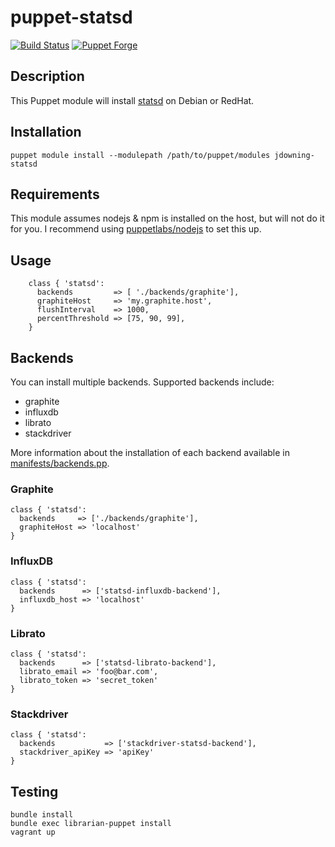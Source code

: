 # puppet-statsd

[![Build Status](https://travis-ci.org/justindowning/puppet-statsd.png)](https://travis-ci.org/justindowning/puppet-statsd) [![Puppet Forge](http://img.shields.io/puppetforge/v/jdowning/statsd.svg)](https://forge.puppetlabs.com/jdowning/statsd)

## Description

This Puppet module will install [statsd](https://github.com/etsy/statsd/) on Debian or RedHat.

## Installation

`puppet module install --modulepath /path/to/puppet/modules jdowning-statsd`

## Requirements

This module assumes nodejs & npm is installed on the host, but will not do it for you. I recommend using [puppetlabs/nodejs](https://github.com/puppetlabs/puppetlabs-nodejs) to set this up.

## Usage
```puppet
    class { 'statsd':
      backends         => [ './backends/graphite'],
      graphiteHost     => 'my.graphite.host',
      flushInterval    => 1000,
      percentThreshold => [75, 90, 99],
    }
```

## Backends

You can install multiple backends. Supported backends include:  
* graphite  
* influxdb  
* librato  
* stackdriver  

More information about the installation of each backend available in [manifests/backends.pp](https://github.com/justindowning/puppet-statsd/blob/master/manifests/backends.pp).

### Graphite

```
class { 'statsd':
  backends     => ['./backends/graphite'],
  graphiteHost => 'localhost'
}
```

### InfluxDB

```
class { 'statsd':
  backends      => ['statsd-influxdb-backend'],
  influxdb_host => 'localhost'
}
```

### Librato

```
class { 'statsd':
  backends      => ['statsd-librato-backend'],
  librato_email => 'foo@bar.com',
  librato_token => 'secret_token'
}
```

### Stackdriver

```
class { 'statsd':
  backends           => ['stackdriver-statsd-backend'],
  stackdriver_apiKey => 'apiKey'
}
```

## Testing

```
bundle install
bundle exec librarian-puppet install
vagrant up
```
